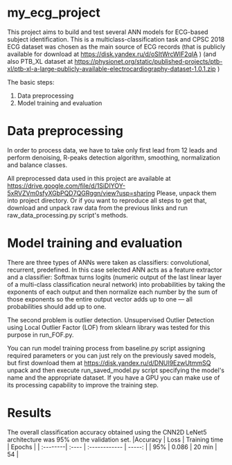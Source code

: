 # my_ecg_project
This project aims to build and test several ANN models for ECG-based subject identification. This is a multiclass-classification task and CPSC 2018 ECG dataset 
was chosen as the main source of ECG records (that is publicly available for download at  https://disk.yandex.ru/d/oSItWrcWIF2qIA )
(and also PTB_XL dataset at https://physionet.org/static/published-projects/ptb-xl/ptb-xl-a-large-publicly-available-electrocardiography-dataset-1.0.1.zip )

The basic steps:
1. Data preprocessing
2. Model training and evaluation

# Data preprocessing
In order to process data, we have to take only first lead from 12 leads and perform denoising, R-peaks detection algorithm, smoothing, normalization and balance classes.

All preprocessed data used in this project are available at 
https://drive.google.com/file/d/1SiDIYOY-5xRVZVm0sfyXGbPQD7QGRggn/view?usp=sharing
Please, unpack them into project directory. Or if you want to reproduce all steps to get that, download and unpack raw data from the previous links and run 
raw_data_processing.py script's methods.

# Model training and evaluation
There are three types of ANNs were taken as classifiers: convolutional, recurrent, predefined. 
In this case selected ANN acts as a feature extractor and a classifier: Softmax turns logits (numeric output of the last linear layer of a multi-class classification neural network) into probabilities by taking the exponents of each output and then normalize each number by the sum of those exponents so the entire output vector adds up to one — all probabilities should add up to one.

The second problem is outlier detection. Unsupervised Outlier Detection using Local Outlier Factor (LOF) from sklearn library was tested for this purpose in run_FOF.py.

You can run model training process from baseline.py script assigning required parameters or you can just rely on the previously saved models, but first download them at https://disk.yandex.ru/d/DNUI9EzwUtmmSQ  unpack and then execute run_saved_model.py script specifying the model's name and the appropriate dataset.
If you have a GPU you can make use of its processing capability to improve the training step.

# Results
The overall classification accuracy obtained using the CNN2D LeNet5 architecture was 95% on the validation set.
|Accuracy  | Loss  | Training time | Epochs |
| :--------| :---- | :------------ | -----: |
|  95%     | 0.086 | 20 min        | 54     |





